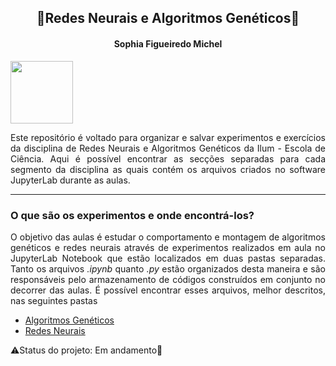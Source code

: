 <h2 align="center"> 🧠Redes Neurais e Algoritmos Genéticos🧬 </h2>

<h4 align="center"> Sophia Figueiredo Michel </h5>

<img src="https://user-images.githubusercontent.com/107013536/225460843-633e8f40-683f-4d8f-a420-c627d1d0a459.png" width="100" hight="100">

<p align="justify">
Este repositório é voltado para organizar e salvar experimentos e exercícios da disciplina de Redes Neurais e Algoritmos Genéticos da Ilum - Escola de Ciência. Aqui é possível encontrar as secções separadas para cada segmento da disciplina as quais contém os arquivos criados no software JupyterLab durante as aulas.
</p>

<hr>

<h3><b> O que são os experimentos e onde encontrá-los? </b></h3>
<p align="justify">
O objetivo das aulas é estudar o comportamento e montagem de algoritmos genéticos e redes neurais através de experimentos realizados em aula no JupyterLab Notebook que estão localizados em duas pastas separadas. Tanto os arquivos <i>.ipynb</i> quanto <i>.py</i> estão organizados desta maneira e são responsáveis pelo armazenamento de códigos construídos em conjunto no decorrer das aulas. É possível encontrar esses arquivos, melhor descritos, nas seguintes pastas

<ul>
  <li><a href="https://github.com/Sophlechim/Redes-Neurais---Sophia/tree/main/AlgoritmosGeneticos"> Algoritmos Genéticos </a></li>

  <li><a href="https://github.com/Sophlechim/Redes-Neurais---Sophia/tree/main/RedesNeurais"> Redes Neurais </a></li>
</ul>
</p>

⚠️Status do projeto: Em andamento🔄

